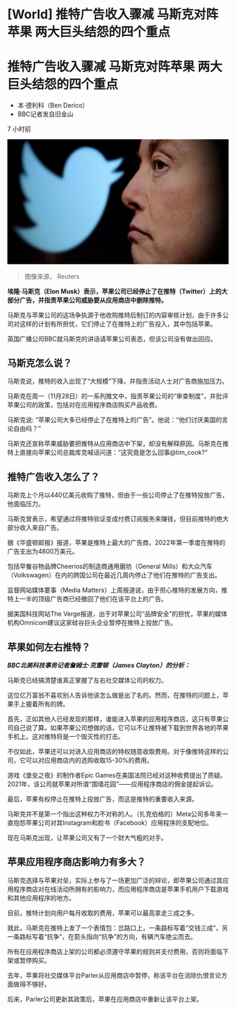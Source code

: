 # [World] 推特广告收入骤减 马斯克对阵苹果 两大巨头结怨的四个重点

#  推特广告收入骤减 马斯克对阵苹果 两大巨头结怨的四个重点

  * 本·德利科（Ben Derico） 
  * BBC记者发自旧金山 

7 小时前

![马斯克上个月收购了推特](_127808668_3a30c77036197eabb794a2d2799452381d1cf738.jpg)

> 图像来源，  Reuters

**埃隆·马斯克（Elon Musk）表示，苹果公司已经停止了在推特（Twitter）上的大部分广告，并指责苹果公司威胁要从应用商店中删除推特。**

马斯克与苹果公司的这场争执源于他收购推特后制订的内容审核计划，由于许多公司对这样的计划有所担忧，它们停止了在推特上的广告投入，其中包括苹果。

英国广播公司BBC就马斯克的讲话请苹果公司表态，但该公司没有做出回应。

##  马斯克怎么说？

马斯克说，推特的收入出现了“大规模”下降，并指责活动人士对广告商施加压力。

马斯克在周一（11月28日）的一系列推文中，指责苹果公司的“审查制度”，并批评苹果公司的政策，包括对在应用程序商店购买产品收费。

马斯克说: “苹果公司大多已经停止了在推特上的广告”。他说：“他们讨厌美国的言论自由吗？”

马斯克还宣称苹果威胁要把推特从应用商店中下架，却没有解释原因。马斯克在推特上直接向苹果公司总裁库克喊话问道：“这究竟是怎么回事@tim_cook?”

##  推特广告收入怎么了？

马斯克上个月以440亿美元收购了推特，但由于一些公司停止了在推特投放广告，他面临压力。

马斯克曾表示，希望通过将推特验证变成付费订阅服务来赚钱，但目前推特的绝大部分收入来自广告。

据《华盛顿邮报》报道，苹果是推特上最大的广告商，2022年第一季度在推特的广告支出为4800万美元。

包括早餐谷物品牌Cheerios的制造商通用磨坊（General Mills）和大众汽车（Volkswagen）在内的跨国公司在最近几周内停止了他们在推特的广告支出。

监督网站媒体要事（Media Matters）上周报道说，由于担心推特的发展方向，推特上一半的顶级广告商已经撤回了他们在该平台上的广告。

据美国科技网站The Verge报道，出于对苹果公司“品牌安全”的担忧，苹果的媒体机构Omnicom建议这家硅谷巨头企业暂停在推特上投放广告。

##  苹果如何左右推特？

_**BBC北美科技事务记者詹姆士·克雷顿（James Clayton）的分析：**_

马斯克已经搞清楚谁真正掌握了左右社交媒体公司的权力。

这位亿万富翁不喜欢别人告诉他该怎么做是出了名的。然而，在推特的问题上，苹果手上握着所有的牌。

首先，正如其他人已经发现的那样，谁能进入苹果的应用程序商店，这只有苹果公司自己说了算。如果苹果公司想做的话，它可以不让推特被下载到世界各地的苹果手机上。这对推特将是一个毁灭性的打击。

不仅如此，苹果还可以对进入应用商店的特权随意收取费用。对于像推特这样的公司，它可以对应用商店内的选购收取15-30%的费用。

游戏《堡垒之夜》的制作者Epic Games在美国法院已经对这种收费提出了质疑。2021年，该公司就苹果对所谓“围墙花园”——应用程序商店的佣金提起诉讼。

最后，苹果有权停止在推特上投放广告，而这是推特的重要收入来源。

马斯克并不是第一个指出这种权力不对称的人。（扎克伯格的）Meta公司多年来一直抱怨苹果公司对其Instagram和脸书（Facebook）应用程序的支配地位。

现在马斯克出现，让苹果公司又有了一个财大气粗的对手。

##  苹果应用程序商店影响力有多大？

马斯克选择与苹果对垒，实际上参与了一场更加广泛的辩论，即苹果公司通过其应用程序商店对在线活动所拥有的影响力，而应用程序商店是苹果手机用户下载游戏和其他应用程序的地方。

目前，推特计划向用户每月收取的费用，苹果可以最高拿走三成之多。

就此，马斯克在推特上发了一个表情包：岔路口上，一条路标写着“交钱三成”，另一条路标写着“抗争”，在箭头指向“抗争”的方向，有辆汽车绝尘而去。

所有在应用程序商店上架的公司都必须遵守苹果的规则并支付费用，否则将面临下架或暂停购买。

去年，苹果将社交媒体平台Parler从应用商店中暂停，称该平台在消除仇恨言论方面做得不够好。

后来，Parler公司更新其政策后，苹果在应用商店中重新让该平台上架。


